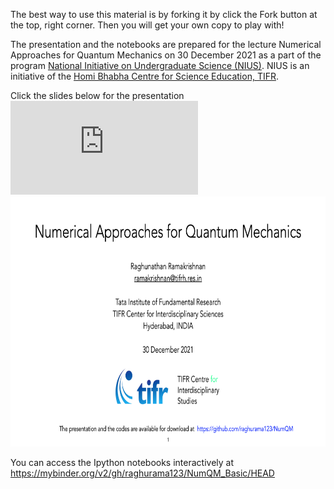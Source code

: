 The best way to use this material is by forking it by click the Fork button at the top, right corner. Then you will get your own copy to play with!

The presentation and the notebooks are prepared for the lecture Numerical Approaches for Quantum Mechanics on 30 December 2021 as a part of the program
[National Initiative on Undergraduate Science (NIUS)](https://nius.hbcse.tifr.res.in/). NIUS is an initiative of the [Homi Bhabha Centre for Science Education, TIFR](https://www.hbcse.tifr.res.in/).

Click the slides below for the presentation 
![](https://github.com/raghurama123/NumQM_Basic/blob/main/pdf/NIUS26Dec2021_NumQM.pdf)
<a href="https://github.com/raghurama123/NumQM_Basic/blob/main/pdf/NIUS30Dec2021_NumQM.pdf">
<img src="img/NumQM.png"  height="400">
</a>

You can access the Ipython notebooks interactively at [https://mybinder.org/v2/gh/raghurama123/NumQM_Basic/HEAD
](https://mybinder.org/v2/gh/raghurama123/NumQM_Basic/HEAD)
